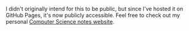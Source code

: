 I didn't originally intend for this to be public, but since I've hosted it on GitHub Pages, it's now publicly accessible. Feel free to check out my personal [Computer Science notes website](https://glennhenry.github.io/cs-notes/).
